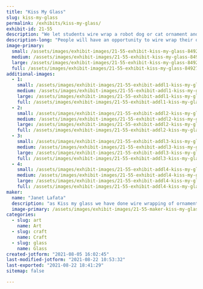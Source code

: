 ```yaml
---
title: "Kiss My Glass"
slug: kiss-my-glass
permalink: /exhibits/kiss-my-glass/
exhibit-id: 21-55
description: "We let students wire wrap a robot dog or cat ornament and they take it home with them.  "
description-long: "People will have an opportunity to wire wrap their own robot dog or cat.  in previous years wee have done boy robots, girl robots, and trees.  This year we have a cute variety of dogs and cats to choose from."
image-primary: 
  small: /assets/images/exhibit-images/21-55-exhibit-kiss-my-glass-84927250-cb8c-41ea-91bd-69148d424272-small.jpeg
  medium: /assets/images/exhibit-images/21-55-exhibit-kiss-my-glass-84927250-cb8c-41ea-91bd-69148d424272-medium.jpeg
  large: /assets/images/exhibit-images/21-55-exhibit-kiss-my-glass-84927250-cb8c-41ea-91bd-69148d424272-large.jpeg
  full: /assets/images/exhibit-images/21-55-exhibit-kiss-my-glass-84927250-cb8c-41ea-91bd-69148d424272-full.jpeg
additional-images: 
  - 1:
    small: /assets/images/exhibit-images/21-55-exhibit-addl1-kiss-my-glass-43bdf526-f5b4-43b7-a1bc-b44516641326-small.jpeg
    medium: /assets/images/exhibit-images/21-55-exhibit-addl1-kiss-my-glass-43bdf526-f5b4-43b7-a1bc-b44516641326-medium.jpeg
    large: /assets/images/exhibit-images/21-55-exhibit-addl1-kiss-my-glass-43bdf526-f5b4-43b7-a1bc-b44516641326-large.jpeg
    full: /assets/images/exhibit-images/21-55-exhibit-addl1-kiss-my-glass-43bdf526-f5b4-43b7-a1bc-b44516641326-full.jpeg
  - 2:
    small: /assets/images/exhibit-images/21-55-exhibit-addl2-kiss-my-glass-728f6037-d5fd-4e41-bbcb-a38b95b9fc01-small.jpeg
    medium: /assets/images/exhibit-images/21-55-exhibit-addl2-kiss-my-glass-728f6037-d5fd-4e41-bbcb-a38b95b9fc01-medium.jpeg
    large: /assets/images/exhibit-images/21-55-exhibit-addl2-kiss-my-glass-728f6037-d5fd-4e41-bbcb-a38b95b9fc01-large.jpeg
    full: /assets/images/exhibit-images/21-55-exhibit-addl2-kiss-my-glass-728f6037-d5fd-4e41-bbcb-a38b95b9fc01-full.jpeg
  - 3:
    small: /assets/images/exhibit-images/21-55-exhibit-addl3-kiss-my-glass-df639d2c-f522-4ea3-a52f-32390d7a713d-small.jpeg
    medium: /assets/images/exhibit-images/21-55-exhibit-addl3-kiss-my-glass-df639d2c-f522-4ea3-a52f-32390d7a713d-medium.jpeg
    large: /assets/images/exhibit-images/21-55-exhibit-addl3-kiss-my-glass-df639d2c-f522-4ea3-a52f-32390d7a713d-large.jpeg
    full: /assets/images/exhibit-images/21-55-exhibit-addl3-kiss-my-glass-df639d2c-f522-4ea3-a52f-32390d7a713d-full.jpeg
  - 4:
    small: /assets/images/exhibit-images/21-55-exhibit-addl4-kiss-my-glass-f02715e8-364f-44fc-a493-bade84473111-small.jpeg
    medium: /assets/images/exhibit-images/21-55-exhibit-addl4-kiss-my-glass-f02715e8-364f-44fc-a493-bade84473111-medium.jpeg
    large: /assets/images/exhibit-images/21-55-exhibit-addl4-kiss-my-glass-f02715e8-364f-44fc-a493-bade84473111-large.jpeg
    full: /assets/images/exhibit-images/21-55-exhibit-addl4-kiss-my-glass-f02715e8-364f-44fc-a493-bade84473111-full.jpeg
maker: 
  name: "Janet Lafata"
  description: "as Kiss my glass we have done wire wrapping of ornaments forthe last four makers fairs.  We also sell fused glass items."
  image-primary: /assets/images/exhibit-images/21-55-maker-kiss-my-glass-card-medium.jpg
categories: 
  - slug: art
    name: Art
  - slug: craft
    name: Craft
  - slug: glass
    name: Glass
created-jotform: "2021-08-05 16:02:45"
last-modified-jotform: "2021-08-22 10:53:32"
last-exported: "2021-08-22 18:41:29"
sitemap: false

---
```

